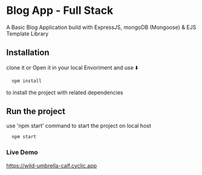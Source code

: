 
# Blog App - Full Stack

A Basic Blog Application build with ExpressJS, mongoDB (Mongoose) & EJS Template Library



## Installation

clone it or Open it in your local Envoriment and use ⬇️

```bash
  npm install
```
to install the project with related dependencies

## Run the project

use 'npm start' command to start the project on local host

```bash
  npm start
```

### Live Demo
https://wild-umbrella-calf.cyclic.app



